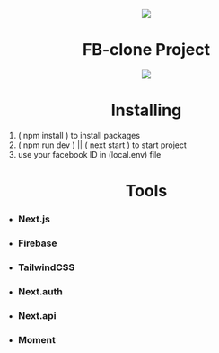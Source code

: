 <p align='center'>
  <img src='https://www.facebook.com/images/fb_icon_325x325.png' />
</p>
<h1 align='center' width='120px'>FB-clone Project</h1>





<p align='center'>
  <img  src='https://s4.gifyu.com/images/FB-clone.gif' />
</p>


<h1 align='center'> Installing </h1>
<ol>
  <li> ( npm install ) to install packages </li>
  <li> ( npm run dev ) || ( next start ) to start project </li>
  <li> use your facebook ID in (local.env) file
</ol>


<h1 align='center'> Tools </h1>
<ul>
  <li>    <h3>Next.js</h3>      </li>
  <li>    <h3>Firebase</h3>     </li>
  <li>    <h3>TailwindCSS</h3>  </li>
  <li>    <h3>Next.auth</h3>    </li>
  <li>    <h3>Next.api</h3>     </li>
  <li>    <h3>Moment</h3>       </li>
</ul>
